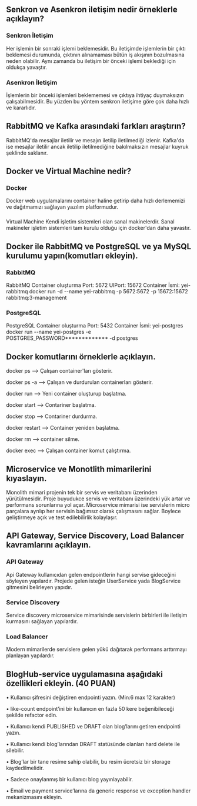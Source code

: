 ## Senkron ve Asenkron iletişim nedir örneklerle açıklayın?

### Senkron İletişim
Her işlemin bir sonraki işlemi beklemesidir. Bu iletişimde işlemlerin bir çıktı beklemesi durumunda, çıktının alınamaması bütün iş akışının bozulmasına neden olabilir. Aynı zamanda bu iletişim bir önceki işlemi beklediği için oldukça yavaştır.

### Asenkron İletişim 
İşlemlerin bir önceki işlemleri beklememesi ve çıktıya ihtiyaç duymaksızın çalışabilmesidir. Bu yüzden bu yöntem senkron iletişime göre çok daha hızlı ve kararlıdır.

## RabbitMQ ve Kafka arasındaki farkları araştırın?
RabbitMQ'da mesajlar iletilir ve mesajın iletilip iletilmediği izlenir. Kafka'da ise mesajlar iletilir ancak iletilip iletilmediğine bakılmaksızın mesajlar kuyruk şeklinde saklanır.

## Docker ve Virtual Machine nedir?

### Docker
Docker web uygulamalarını container haline getirip daha hızlı derlememizi ve dağıtmamızı sağlayan yazılım platformudur.

###
Virtual Machine
Kendi işletim sistemleri olan sanal makinelerdir. Sanal makineler işletim sistemleri tam kurulu olduğu için docker'dan daha yavastır.


## Docker ile RabbitMQ ve PostgreSQL ve ya MySQL kurulumu yapın(komutları ekleyin).

### RabbitMQ

RabbitMQ Container oluşturma Port: 5672 UIPort: 15672 Container İsmi: yei-rabbitmq
docker run -d --name yei-rabbitmq -p 5672:5672 -p 15672:15672 rabbitmq:3-management

### PostgreSQL

PostgreSQL Container oluşturma Port: 5432 Container İsmi: yei-postgres
docker run --name yei-postgres -e POSTGRES_PASSWORD************* -d postgres


## Docker komutlarını örneklerle açıklayın.
docker ps --> Çalışan container'ları gösterir.

docker ps -a --> Çalışan ve durdurulan containerları gösterir.

docker run --> Yeni container oluşturup başlatma.

docker start --> Contariner başlatma.

docker stop --> Contariner durdurma.

docker restart --> Container yeniden başlatma.

docker rm --> container silme.

docker exec --> Çalışan container komut çalıştırma.


## Microservice ve Monotlith mimarilerini kıyaslayın.
Monolith mimari projenin tek bir servis ve veritabanı üzerinden yürütülmesidir. Proje buyudukce servis ve veritabanı üzerindeki yük artar ve performans sorunlarına yol açar. Microservice mimarisi ise servislerin micro parçalara ayrılıp her servisin bağımsız olarak çalışmasını sağlar. Boylece geliştirmeye açık ve test edilebilirlik kolaylaşır.

## API Gateway, Service Discovery, Load Balancer kavramlarını açıklayın.

### API Gateway
Api Gateway kullanıcıdan gelen endpointlerin hangi servise gideceğini söyleyen yapılardır. Projede gelen isteğin UserService yada BlogService gitmesini belirleyen yapıdır.

### Service Discovery
Service discovery microservice mimarisinde servislerin birbirleri ile iletişim kurmasını sağlayan yapılardır.

### Load Balancer 
Modern mimarilerde servislere gelen yükü dağıtarak performans arttırmayı planlayan yapılardır.

## BlogHub-service uygulamasına aşağıdaki özellikleri ekleyin. (40 PUAN)
• Kullanıcı şifresini değiştiren endpointi yazın. (Min:6 max 12 karakter)

• like-count endpoint’ini bir kullanıcın en fazla 50 kere beğenibileceği şekilde refactor
edin.

• Kullanıcı kendi PUBLISHED ve DRAFT olan blog’larını getiren endpointi yazın.

• Kullanıcı kendi blog’larından DRAFT statüsünde olanları hard delete ile silebilir.

• Blog’lar bir tane resime sahip olabilir, bu resim ücretsiz bir storage kaydedilmelidir.

• Sadece onaylanmış bir kullanıcı blog yayınlayabilir.

• Email ve payment service’larına da generic response ve exception handler
mekanizmasını ekleyin.
